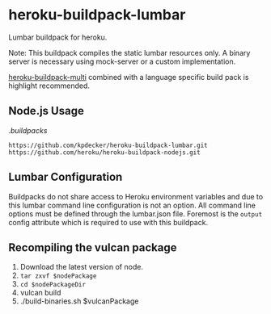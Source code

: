 # heroku-buildpack-lumbar

Lumbar buildpack for heroku.

Note:
This buildpack compiles the static lumbar resources only. A binary server is necessary using
mock-server or a custom implementation.

[heroku-buildpack-multi](https://github.com/ddollar/heroku-buildpack-multi) combined with a language
specific build pack is highlight recommended.

## Node.js Usage

_.buildpacks_
```
https://github.com/kpdecker/heroku-buildpack-lumbar.git
https://github.com/heroku/heroku-buildpack-nodejs.git
```

## Lumbar Configuration

Buildpacks do not share access to Heroku environment variables and due to this lumbar command line
configuration is not an option. All command line options must be defined through the lumbar.json
file. Foremost is the `output` config attribute which is required to use with this buildpack.

## Recompiling the vulcan package

1. Download the latest version of node.
2. `tar zxvf $nodePackage`
3. `cd $nodePackageDir`
4. vulcan build
5. ./build-binaries.sh $vulcanPackage
